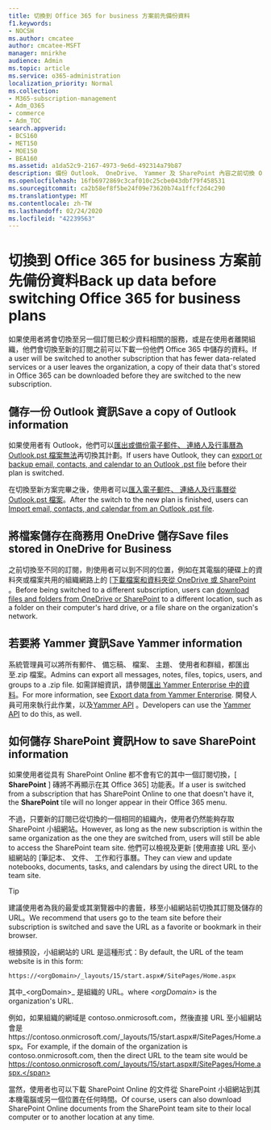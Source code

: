 ```yaml
---
title: 切換到 Office 365 for business 方案前先備份資料
f1.keywords:
- NOCSH
ms.author: cmcatee
author: cmcatee-MSFT
manager: mnirkhe
audience: Admin
ms.topic: article
ms.service: o365-administration
localization_priority: Normal
ms.collection:
- M365-subscription-management
- Adm_O365
- commerce
- Adm_TOC
search.appverid:
- BCS160
- MET150
- MOE150
- BEA160
ms.assetid: a1da52c9-2167-4973-9e6d-492314a79b87
description: 備份 Outlook、 OneDrive、 Yammer 及 SharePoint 內容之前切換 Office 365 訂閱，或如果會在使用者離開組織。
ms.openlocfilehash: 16fb6972869c3caf010c25cbe043dbf79f458531
ms.sourcegitcommit: ca2b58ef8f5be24f09e73620b74a1ffcf2d4c290
ms.translationtype: MT
ms.contentlocale: zh-TW
ms.lasthandoff: 02/24/2020
ms.locfileid: "42239563"
---
```

# <a name="back-up-data-before-switching-office-365-for-business-plans"></a><span data-ttu-id="38f8b-103">切換到 Office 365 for business 方案前先備份資料</span><span class="sxs-lookup"><span data-stu-id="38f8b-103">Back up data before switching Office 365 for business plans</span></span>

<span data-ttu-id="38f8b-104">如果使用者將會切換至另一個訂閱已較少資料相關的服務，或是在使用者離開組織，他們會切換至新的訂閱之前可以下載一份他們 Office 365 中儲存的資料。</span><span class="sxs-lookup"><span data-stu-id="38f8b-104">If a user will be switched to another subscription that has fewer data-related services or a user leaves the organization, a copy of their data that's stored in Office 365 can be downloaded before they are switched to the new subscription.</span></span>
  
## <a name="save-a-copy-of-outlook-information"></a><span data-ttu-id="38f8b-105">儲存一份 Outlook 資訊</span><span class="sxs-lookup"><span data-stu-id="38f8b-105">Save a copy of Outlook information</span></span>

<span data-ttu-id="38f8b-106">如果使用者有 Outlook，他們可以[匯出或備份電子郵件、 連絡人及行事曆為 Outlook.pst 檔案無法](https://support.office.com/article/14252b52-3075-4e9b-be4e-ff9ef1068f91)再切換其計劃。</span><span class="sxs-lookup"><span data-stu-id="38f8b-106">If users have Outlook, they can [export or backup email, contacts, and calendar to an Outlook .pst file](https://support.office.com/article/14252b52-3075-4e9b-be4e-ff9ef1068f91) before their plan is switched.</span></span> 
  
<span data-ttu-id="38f8b-107">在切換至新方案完畢之後，使用者可以[匯入電子郵件、 連絡人及行事曆從 Outlook.pst 檔案](https://support.office.com/article/431a8e9a-f99f-4d5f-ae48-ded54b3440ac)。</span><span class="sxs-lookup"><span data-stu-id="38f8b-107">After the switch to the new plan is finished, users can [Import email, contacts, and calendar from an Outlook .pst file](https://support.office.com/article/431a8e9a-f99f-4d5f-ae48-ded54b3440ac).</span></span>
  
## <a name="save-files-stored-in-onedrive-for-business"></a><span data-ttu-id="38f8b-108">將檔案儲存在商務用 OneDrive 儲存</span><span class="sxs-lookup"><span data-stu-id="38f8b-108">Save files stored in OneDrive for Business</span></span>

<span data-ttu-id="38f8b-109">之前切換至不同的訂閱，則使用者可以到不同的位置，例如在其電腦的硬碟上的資料夾或檔案共用的組織網路上的 [[下載檔案和資料夾從 OneDrive 或 SharePoint](https://support.office.com/article/5c7397b7-19c7-4893-84fe-d02e8fa5df05) 。</span><span class="sxs-lookup"><span data-stu-id="38f8b-109">Before being switched to a different subscription, users can [download files and folders from OneDrive or SharePoint](https://support.office.com/article/5c7397b7-19c7-4893-84fe-d02e8fa5df05) to a different location, such as a folder on their computer's hard drive, or a file share on the organization's network.</span></span> 
  
## <a name="save-yammer-information"></a><span data-ttu-id="38f8b-110">若要將 Yammer 資訊</span><span class="sxs-lookup"><span data-stu-id="38f8b-110">Save Yammer information</span></span>

<span data-ttu-id="38f8b-111">系統管理員可以將所有郵件、 備忘稿、 檔案、 主題、 使用者和群組，都匯出至.zip 檔案。</span><span class="sxs-lookup"><span data-stu-id="38f8b-111">Admins can export all messages, notes, files, topics, users, and groups to a .zip file.</span></span> <span data-ttu-id="38f8b-112">如需詳細資訊，請參閱[匯出 Yammer Enterprise 中的資料](https://docs.microsoft.com/yammer/manage-security-and-compliance/export-yammer-enterprise-data)。</span><span class="sxs-lookup"><span data-stu-id="38f8b-112">For more information, see [Export data from Yammer Enterprise](https://docs.microsoft.com/yammer/manage-security-and-compliance/export-yammer-enterprise-data).</span></span> <span data-ttu-id="38f8b-113">開發人員可用來執行此作業，以及[Yammer API](https://go.microsoft.com/fwlink/p/?linkid=842495) 。</span><span class="sxs-lookup"><span data-stu-id="38f8b-113">Developers can use the [Yammer API](https://go.microsoft.com/fwlink/p/?linkid=842495) to do this, as well.</span></span> 
  
## <a name="how-to-save-sharepoint-information"></a><span data-ttu-id="38f8b-114">如何儲存 SharePoint 資訊</span><span class="sxs-lookup"><span data-stu-id="38f8b-114">How to save SharePoint information</span></span>

<span data-ttu-id="38f8b-115">如果使用者從具有 SharePoint Online 都不會有它的其中一個訂閱切換，[ **SharePoint** ] 磚將不再顯示在其 Office 365] 功能表。</span><span class="sxs-lookup"><span data-stu-id="38f8b-115">If a user is switched from a subscription that has SharePoint Online to one that doesn't have it, the **SharePoint** tile will no longer appear in their Office 365 menu.</span></span> 
  
<span data-ttu-id="38f8b-116">不過，只要新的訂閱已從切換的一個相同的組織內，使用者仍然能夠存取 SharePoint 小組網站。</span><span class="sxs-lookup"><span data-stu-id="38f8b-116">However, as long as the new subscription is within the same organization as the one they are switched from, users will still be able to access the SharePoint team site.</span></span> <span data-ttu-id="38f8b-117">他們可以檢視及更新 [使用直接 URL 至小組網站的 [筆記本、 文件、 工作和行事曆。</span><span class="sxs-lookup"><span data-stu-id="38f8b-117">They can view and update notebooks, documents, tasks, and calendars by using the direct URL to the team site.</span></span>
  
> [!TIP]
> <span data-ttu-id="38f8b-118">建議使用者為我的最愛或其瀏覽器中的書籤，移至小組網站前切換其訂閱及儲存的 URL。</span><span class="sxs-lookup"><span data-stu-id="38f8b-118">We recommend that users go to the team site before their subscription is switched and save the URL as a favorite or bookmark in their browser.</span></span> 
  
<span data-ttu-id="38f8b-119">根據預設，小組網站的 URL 是這種形式：</span><span class="sxs-lookup"><span data-stu-id="38f8b-119">By default, the URL of the team website is in this form:</span></span>
  
```
https://<orgDomain>/_layouts/15/start.aspx#/SitePages/Home.aspx
```

<span data-ttu-id="38f8b-120">其中_\<orgDomain\>_ 是組織的 URL。</span><span class="sxs-lookup"><span data-stu-id="38f8b-120">where  _\<orgDomain\>_ is the organization's URL.</span></span> 
  
<span data-ttu-id="38f8b-121">例如，如果組織的網域是 contoso.onmicrosoft.com，然後直接 URL 至小組網站會是https://contoso.onmicrosoft.com/_layouts/15/start.aspx#/SitePages/Home.aspx。</span><span class="sxs-lookup"><span data-stu-id="38f8b-121">For example, if the domain of the organization is contoso.onmicrosoft.com, then the direct URL to the team site would be https://contoso.onmicrosoft.com/_layouts/15/start.aspx#/SitePages/Home.aspx.</span></span>
  
<span data-ttu-id="38f8b-122">當然，使用者也可以下載 SharePoint Online 的文件從 SharePoint 小組網站到其本機電腦或另一個位置在任何時間。</span><span class="sxs-lookup"><span data-stu-id="38f8b-122">Of course, users can also download SharePoint Online documents from the SharePoint team site to their local computer or to another location at any time.</span></span>